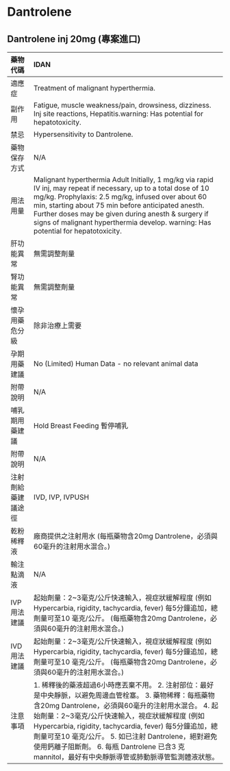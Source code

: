 # Dantrolene

## Dantrolene inj 20mg \(專案進口\)

| 藥物代碼 | IDAN |
| :--- | :--- |
| 適應症 | Treatment of malignant hyperthermia. |
| 副作用 | Fatigue, muscle weakness/pain, drowsiness, dizziness. Inj site reactions, Hepatitis.warning: Has potential for hepatotoxicity. |
| 禁忌 | Hypersensitivity to Dantrolene. |
| 藥物保存方式 | N/A |
| 用法用量 | Malignant hyperthermia Adult Initially, 1 mg/kg via rapid IV inj, may repeat if necessary, up to a total dose of 10 mg/kg. Prophylaxis: 2.5 mg/kg, infused over about 60 min, starting about 75 min before anticipated anesth. Further doses may be given during anesth & surgery if signs of malignant hyperthermia develop. warning: Has potential for hepatotoxicity. |
| 肝功能異常 | 無需調整劑量 |
| 腎功能異常 | 無需調整劑量 |
| 懷孕用藥危分級 | 除非治療上需要 |
| 孕期用藥建議 | No \(Limited\) Human Data - no relevant animal data |
| 附帶說明 | N/A |
| 哺乳期用藥建議 | Hold Breast Feeding 暫停哺乳 |
| 附帶說明 | N/A |
| 注射劑給藥建議途徑 | IVD, IVP, IVPUSH |
| 乾粉稀釋液 | 廠商提供之注射用水 \(每瓶藥物含20mg Dantrolene，必須與60毫升的注射用水混合。\) |
| 輸注點滴液 | N/A |
| IVP 用法建議 | 起始劑量：2~3毫克/公斤快速輸入，視症狀緩解程度 \(例如Hypercarbia, rigidity, tachycardia, fever\) 每5分鐘追加，總劑量可至10 毫克/公斤。 \(每瓶藥物含20mg Dantrolene，必須與60毫升的注射用水混合。\) |
| IVD 用法建議 | 起始劑量：2~3毫克/公斤快速輸入，視症狀緩解程度 \(例如Hypercarbia, rigidity, tachycardia, fever\) 每5分鐘追加，總劑量可至10 毫克/公斤。 \(每瓶藥物含20mg Dantrolene，必須與60毫升的注射用水混合。\) |
| 注意事項 | 1. 稀釋後的藥液超過6小時應丟棄不用。 2. 注射部位：最好是中央靜脈，以避免周邊血管栓塞。 3. 藥物稀釋：每瓶藥物含20mg Dantrolene，必須與60毫升的注射用水混合。 4. 起始劑量：2~3毫克/公斤快速輸入，視症狀緩解程度 \(例如Hypercarbia, rigidity, tachycardia, fever\) 每5分鐘追加，總劑量可至10 毫克/公斤。 5. 如已注射 Dantrolene，絕對避免使用鈣離子阻斷劑。 6. 每瓶 Dantrolene 已含3 克 mannitol，最好有中央靜脈導管或肺動脈導管監測體液狀態。 |


